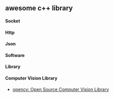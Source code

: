 ## awesome c++ library

#### Socket


#### Http


#### Json


#### Software


#### Library


#### Computer Vision Library

* [opencv: Open Source Computer Vision Library](https://github.com/Itseez/opencv)
